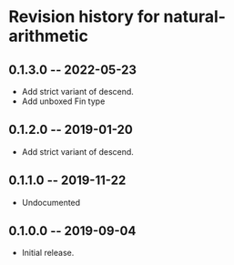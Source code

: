 # Revision history for natural-arithmetic

## 0.1.3.0 -- 2022-05-23

* Add strict variant of descend.
* Add unboxed Fin type

## 0.1.2.0 -- 2019-01-20

* Add strict variant of descend.

## 0.1.1.0 -- 2019-11-22

* Undocumented

## 0.1.0.0 -- 2019-09-04

* Initial release.

